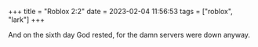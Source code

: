 +++
title = "Roblox 2:2"
date = 2023-02-04 11:56:53
tags = ["roblox", "lark"]
+++

And on the sixth day God rested, for the damn servers were down anyway.
